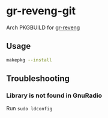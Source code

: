 # gr-reveng-git

Arch PKGBUILD for [gr-reveng](https://github.com/paulgclark/gr-reveng)

## Usage

```bash
makepkg --install
```

## Troubleshooting

### Library is not found in GnuRadio

Run `sudo ldconfig`

